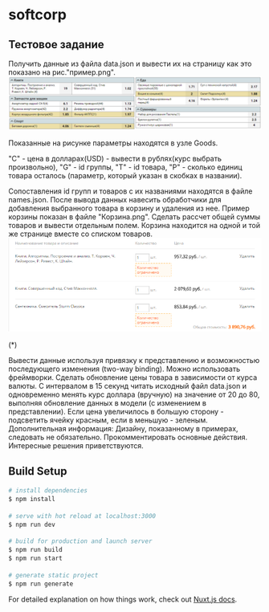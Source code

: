 # softcorp

## Тестовое задание

Получить данные из файла data.json и вывести их на страницу как это показано на рис."пример.png".
![пример](https://github.com/ivansteff/softcorp/raw/main/assets/Example.png)

Показанные на рисунке параметры находятся в узле Goods. 

"C" - цена в долларах(USD) - вывести в рублях(курс выбрать произвольно),
"G" - id группы, 
"T" - id товара, 
"P" - сколько единиц товара осталось (параметр, который указан в скобках в названии).

Сопоставления id групп и товаров с их названиями находятся в файле names.json.
После вывода данных навесить обработчики для добавления выбранного товара в корзину и удаления из нее. Пример корзины показан в файле "Корзина.png". Сделать рассчет общей суммы товаров и вывести отдельным полем.
Корзина находится на одной и той же странице вместе со списком товаров.
![Корзина](https://github.com/ivansteff/softcorp/raw/main/assets/Cart.png)

(*)

Вывести данные используя привязку к представлению и возможностью последующего изменения (two-way binding). Можно использовать фреймворки.
Сделать обновление цены товара в зависимости от курса валюты.
С интервалом в 15 секунд читать исходный файл data.json и одновременно менять курс доллара (вручную) на значение от 20 до 80, выполняя обновление данных в модели (с изменением в представлении). Если цена увеличилось в большую сторону - подсветить ячейку красным, если в меньшую - зеленым.
Дополнительная информация: Дизайну, показанному в примерах, следовать не обязательно. Прокомментировать основные действия. Интересные решения приветствуются.

## Build Setup

```bash
# install dependencies
$ npm install

# serve with hot reload at localhost:3000
$ npm run dev

# build for production and launch server
$ npm run build
$ npm run start

# generate static project
$ npm run generate
```

For detailed explanation on how things work, check out [Nuxt.js docs](https://nuxtjs.org).
